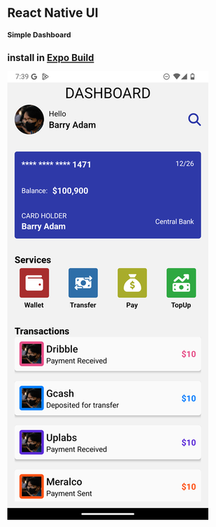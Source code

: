 # React Native UI

### Simple Dashboard

## install in [Expo Build](https://expo.dev/accounts/shadsbar/projects/HO4_Adam_App/builds/c03dbbc0-3c31-4e05-bd39-1dcf5d5279bc)
![simple](screenShot/simpleDashboard.PNG)
